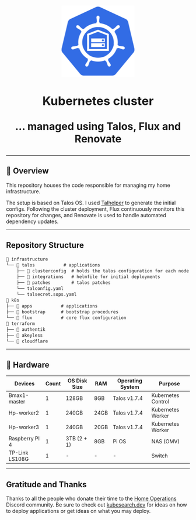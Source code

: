 <h1 align="center"><div align="center">

<img src="docs/src/assets/logo.png" align="center" width="200px" height="194px"/>

### Kubernetes cluster

... managed using Talos, Flux and Renovate

</div>
</h1>



---

## 📖 Overview

This repository houses the code responsible for managing my home infrastructure.

The setup is based on Talos OS. I used [Talhelper](https://budimanjojo.github.io/talhelper/latest/) to generate the initial configs. Following the cluster deployment, Flux continuously monitors this repository for changes, and Renovate is used to handle automated dependency updates.


---

## Repository Structure

```
📁 infrastructure  
└── 📁 talos           # applications
    ├── 📁 clusterconfig  # holds the talos configuration for each node
    ├── 📁 integrations   # helmfile for initial deployments
    ├── 📁 patches        # talos patches
    └── talconfig.yaml          
    └── talsecret.sops.yaml          
📁 k8s  
├── 📁 apps           # applications
├── 📁 bootstrap      # bootstrap procedures
└── 📁 flux           # core flux configuration
📁 terraform  
├── 📁 authentik           
├── 📁 akeyless      
└── 📁 cloudflare           

```

---

## 🔧 Hardware


| Devices          | Count | OS Disk Size | RAM  | Operating System | Purpose            |
|------------------|-------|--------------|------|------------------|--------------------|
| Bmax1-master     | 1     | 128GB        | 8GB  | Talos v1.7.4     | Kubernetes Control |
| Hp-worker2       | 1     | 240GB        | 24GB | Talos v1.7.4     | Kubernetes Worker  |
| Hp-worker3       | 1     | 240GB        | 20GB | Talos v1.7.4     | Kubernetes Worker  |
| Raspberry PI 4   | 1     | 3TB (2 + 1)  | 8GB  | Pi OS            | NAS (OMV)          |
| TP-Link LS108G   | 1     | -            | -    | -                | Switch             |
---

## Gratitude and Thanks

Thanks to all the people who donate their time to the [Home Operations](https://discord.gg/home-operations) Discord
community. Be sure to check out [kubesearch.dev](https://kubesearch.dev/) for ideas on how to deploy applications or get
ideas on what you may deploy.